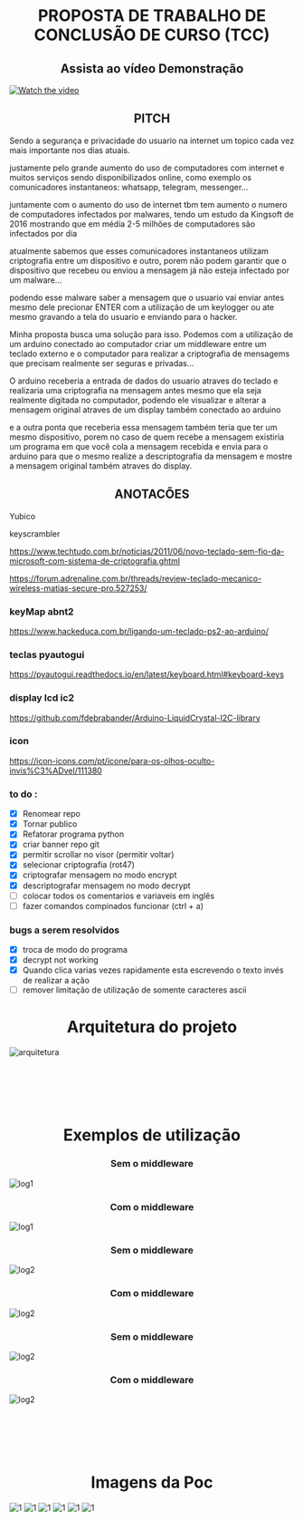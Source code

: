 <h1 align="center">PROPOSTA DE TRABALHO DE CONCLUSÃO DE CURSO (TCC)</h1>

<h2 align="center">Assista ao vídeo Demonstração</h2>

[![Watch the video](https://user-images.githubusercontent.com/32443720/201154283-ecf50440-0964-4207-ac31-1d5e1d04e25c.png)](https://youtu.be/Wa5P3EffBTg)

<h2 align="center">PITCH</h2>
Sendo a segurança e privacidade do usuario na internet um topico cada vez mais importante nos dias atuais.

justamente pelo grande aumento do uso de computadores com internet e muitos serviços sendo disponibilizados online,
como exemplo os comunicadores instantaneos: whatsapp, telegram, messenger...

juntamente com o aumento do uso de internet tbm tem aumento o numero de computadores infectados por malwares, tendo um estudo da Kingsoft de 2016 mostrando que em média 2-5 milhões de computadores são infectados por dia

atualmente sabemos que esses comunicadores instantaneos utilizam criptografia entre um dispositivo e outro, porem não podem garantir que o dispositivo que recebeu ou enviou a mensagem já não esteja infectado por um malware...

podendo esse malware saber a mensagem que o usuario vai enviar antes mesmo dele precionar ENTER com a utilização de um keylogger ou ate mesmo gravando a tela do usuario e enviando para o hacker.

Minha proposta busca uma solução para isso.
Podemos com a utilização de um arduino conectado ao computador criar um middleware entre um teclado externo e o computador
para realizar a criptografia de mensagems que precisam realmente ser seguras e privadas...

O arduino receberia a entrada de dados do usuario atraves do teclado e realizaria uma criptografia na mensagem antes mesmo que ela seja realmente digitada no computador, podendo ele visualizar e alterar a mensagem original atraves de um display também conectado ao arduino

e a outra ponta que receberia essa mensagem também teria que ter um mesmo dispositivo, 
porem no caso de quem recebe a mensagem existiria um programa em que você cola a mensagem recebida e envia para o arduino para que o mesmo realize a descriptografia da mensagem e mostre a mensagem original também atraves do display.

<h2 align="center">ANOTACÕES</h2>

Yubico

keyscrambler

https://www.techtudo.com.br/noticias/2011/06/novo-teclado-sem-fio-da-microsoft-com-sistema-de-criptografia.ghtml

https://forum.adrenaline.com.br/threads/review-teclado-mecanico-wireless-matias-secure-pro.527253/

### keyMap abnt2 

https://www.hackeduca.com.br/ligando-um-teclado-ps2-ao-arduino/

### teclas pyautogui
https://pyautogui.readthedocs.io/en/latest/keyboard.html#keyboard-keys

### display lcd ic2
https://github.com/fdebrabander/Arduino-LiquidCrystal-I2C-library

### icon
https://icon-icons.com/pt/icone/para-os-olhos-oculto-invis%C3%ADvel/111380

### to do :
- [x] Renomear repo
- [x] Tornar publico
- [x] Refatorar programa python
- [x] criar banner repo git
- [x] permitir scrollar no visor (permitir voltar)
- [x] selecionar criptografia (rot47)
- [x] criptografar mensagem no modo encrypt
- [x] descriptografar mensagem no modo decrypt
- [ ] colocar todos os comentarios e variaveis em inglês
- [ ] fazer comandos compinados funcionar (ctrl + a)

### bugs a serem resolvidos
- [x] troca de modo do programa
- [x] decrypt not working
- [x] Quando clica varias vezes rapidamente esta escrevendo o texto invés de realizar a ação
- [ ] remover limitação de utilização de somente caracteres ascii

<h1 align="center">Arquitetura do projeto</h1>

![arquitetura](images/arquitetura.png)

<br/>
<br/>
<br/>
<br/>

<h1 align="center">Exemplos de utilização</h1>

<h3 align="center">Sem o middleware</h3>

![log1](images/mensagens_sem_middleware/log-1/2023-05-14%2000:17:14.672851.png)

<h3 align="center">Com o middleware</h3>

![log1](images/mensagens_com_middleware/log-1/2023-05-14%2001:27:24.596708.png)


<h3 align="center">Sem o middleware</h3>

![log2](images/mensagens_sem_middleware/log-2/2023-05-14%2000:18:00.963768.png)

<h3 align="center">Com o middleware</h3>

![log2](images/mensagens_com_middleware/log-2/2023-05-14%2001:28:24.731790.png)

<h3 align="center">Sem o middleware</h3>

![log2](images/mensagens_sem_middleware/log-3/2023-05-14%2000:24:25.820404.png)

<h3 align="center">Com o middleware</h3>

![log2](images/mensagens_com_middleware/log-2/2023-05-14%2001:28:24.731790.png)

<br/>
<br/>
<br/>
<br/>


<h1 align="center">Imagens da Poc</h1>

![1](images/middleware/1.jpg)
![1](images/middleware/2.jpg)
![1](images/middleware/3.jpg)
![1](images/middleware/4.jpg)
![1](images/middleware/5.jpg)
![1](images/middleware/6.jpg)

